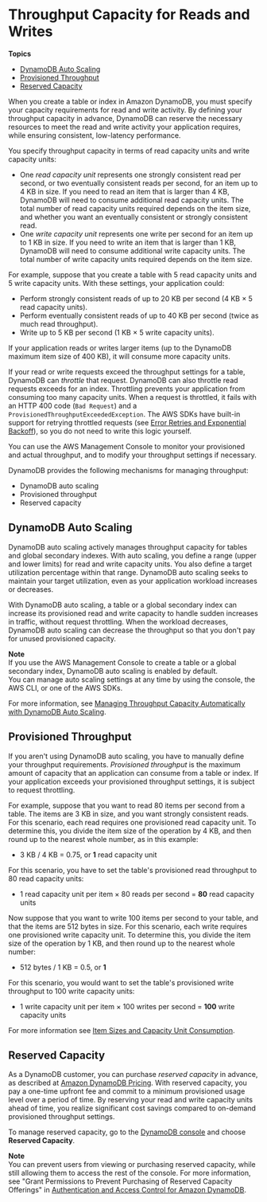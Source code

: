 # Throughput Capacity for Reads and Writes<a name="HowItWorks.ProvisionedThroughput"></a>

**Topics**
+ [DynamoDB Auto Scaling](#HowItWorks.ProvisionedThroughput.AutoScaling)
+ [Provisioned Throughput](#HowItWorks.ProvisionedThroughput.Manual)
+ [Reserved Capacity](#HowItWorks.ProvisionedThroughput.ReservedCapacity)

When you create a table or index in Amazon DynamoDB, you must specify your capacity requirements for read and write activity\. By defining your throughput capacity in advance, DynamoDB can reserve the necessary resources to meet the read and write activity your application requires, while ensuring consistent, low\-latency performance\.

You specify throughput capacity in terms of read capacity units and write capacity units:
+ One *read capacity unit* represents one strongly consistent read per second, or two eventually consistent reads per second, for an item up to 4 KB in size\. If you need to read an item that is larger than 4 KB, DynamoDB will need to consume additional read capacity units\. The total number of read capacity units required depends on the item size, and whether you want an eventually consistent or strongly consistent read\.
+ One *write capacity unit* represents one write per second for an item up to 1 KB in size\. If you need to write an item that is larger than 1 KB, DynamoDB will need to consume additional write capacity units\. The total number of write capacity units required depends on the item size\.

For example, suppose that you create a table with 5 read capacity units and 5 write capacity units\. With these settings, your application could:
+ Perform strongly consistent reads of up to 20 KB per second \(4 KB × 5 read capacity units\)\.
+ Perform eventually consistent reads of up to 40 KB per second \(twice as much read throughput\)\.
+ Write up to 5 KB per second \(1 KB × 5 write capacity units\)\.

If your application reads or writes larger items \(up to the DynamoDB maximum item size of 400 KB\), it will consume more capacity units\.

If your read or write requests exceed the throughput settings for a table, DynamoDB can *throttle* that request\. DynamoDB can also throttle read requests exceeds for an index\. Throttling prevents your application from consuming too many capacity units\. When a request is throttled, it fails with an HTTP 400 code \(`Bad Request`\) and a `ProvisionedThroughputExceededException`\. The AWS SDKs have built\-in support for retrying throttled requests \(see [Error Retries and Exponential Backoff](Programming.Errors.md#Programming.Errors.RetryAndBackoff)\), so you do not need to write this logic yourself\.

You can use the AWS Management Console to monitor your provisioned and actual throughput, and to modify your throughput settings if necessary\.

DynamoDB provides the following mechanisms for managing throughput:
+ DynamoDB auto scaling
+ Provisioned throughput
+ Reserved capacity

## DynamoDB Auto Scaling<a name="HowItWorks.ProvisionedThroughput.AutoScaling"></a>

DynamoDB auto scaling actively manages throughput capacity for tables and global secondary indexes\. With auto scaling, you define a range \(upper and lower limits\) for read and write capacity units\. You also define a target utilization percentage within that range\. DynamoDB auto scaling seeks to maintain your target utilization, even as your application workload increases or decreases\.

With DynamoDB auto scaling, a table or a global secondary index can increase its provisioned read and write capacity to handle sudden increases in traffic, without request throttling\. When the workload decreases, DynamoDB auto scaling can decrease the throughput so that you don't pay for unused provisioned capacity\.

**Note**  
If you use the AWS Management Console to create a table or a global secondary index, DynamoDB auto scaling is enabled by default\.  
You can manage auto scaling settings at any time by using the console, the AWS CLI, or one of the AWS SDKs\.

For more information, see [Managing Throughput Capacity Automatically with DynamoDB Auto Scaling](AutoScaling.md)\.

## Provisioned Throughput<a name="HowItWorks.ProvisionedThroughput.Manual"></a>

If you aren't using DynamoDB auto scaling, you have to manually define your throughput requirements\. *Provisioned throughput* is the maximum amount of capacity that an application can consume from a table or index\. If your application exceeds your provisioned throughput settings, it is subject to request throttling\.

For example, suppose that you want to read 80 items per second from a table\. The items are 3 KB in size, and you want strongly consistent reads\. For this scenario, each read requires one provisioned read capacity unit\. To determine this, you divide the item size of the operation by 4 KB, and then round up to the nearest whole number, as in this example:
+ 3 KB / 4 KB = 0\.75, or **1** read capacity unit

For this scenario, you have to set the table's provisioned read throughput to 80 read capacity units:
+ 1 read capacity unit per item × 80 reads per second = **80** read capacity units 

Now suppose that you want to write 100 items per second to your table, and that the items are 512 bytes in size\. For this scenario, each write requires one provisioned write capacity unit\. To determine this, you divide the item size of the operation by 1 KB, and then round up to the nearest whole number:
+ 512 bytes / 1 KB = 0\.5, or **1**

For this scenario, you would want to set the table's provisioned write throughput to 100 write capacity units:
+ 1 write capacity unit per item × 100 writes per second = **100** write capacity units

For more information see [Item Sizes and Capacity Unit Consumption](CapacityUnitCalculations.md)\.

## Reserved Capacity<a name="HowItWorks.ProvisionedThroughput.ReservedCapacity"></a>

As a DynamoDB customer, you can purchase *reserved capacity* in advance, as described at [Amazon DynamoDB Pricing](https://aws.amazon.com/dynamodb/pricing)\. With reserved capacity, you pay a one\-time upfront fee and commit to a minimum provisioned usage level over a period of time\. By reserving your read and write capacity units ahead of time, you realize significant cost savings compared to on\-demand provisioned throughput settings\.

To manage reserved capacity, go to the [DynamoDB console](https://console.aws.amazon.com/dynamodb) and choose **Reserved Capacity**\.

**Note**  
You can prevent users from viewing or purchasing reserved capacity, while still allowing them to access the rest of the console\. For more information, see "Grant Permissions to Prevent Purchasing of Reserved Capacity Offerings" in [Authentication and Access Control for Amazon DynamoDB](authentication-and-access-control.md)\.
